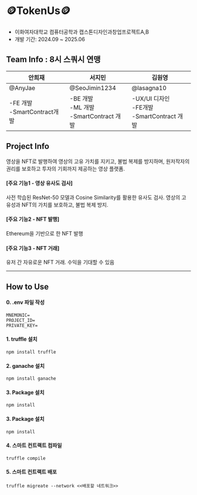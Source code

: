 # 🪙TokenUs🪙
- 이화여자대학교 컴퓨터공학과 캡스톤디자인과창업프로젝트A,B
- 개발 기간: 2024.09 ~ 2025.06

## Team Info : 8시 스쿼시 연맹
| 안희재 | 서지민 | 김원영 |
| --- | --- | --- |
| @AnyJae | @SeoJimin1234    | @lasagna10 |
| -FE 개발<br>-SmartContract개발 | -BE 개발<br>-ML 개발<br>-SmartContract 개발| -UX/UI 디자인<br>-FE개발<br>-SmartContract 개발 |


## Project Info
 영상을 NFT로 발행하여 영상의 고유 가치를 지키고, 불법 복제를 방지하며, 원저작자의 권리를 보호하고 투자의 기회까지 제공하는 영상 플랫폼.
#### [주요 기능1 - 영상 유사도 검사]
사전 학습된 ResNet-50 모델과 Cosine Similarity를 활용한 유사도 검사. 영상의 고유성과 NFT의 가치를 보호하고, 불법 복제 방지.
#### [주요 기능2 - NFT 발행]
Ethereum을 기반으로 한 NFT 발행
#### [주요 기능3 - NFT 거래]
유저 간 자유로운 NFT 거래. 수익을 기대할 수 있음

---

## How to Use
#### 0. .env 파일 작성

```
MNEMONIC=
PROJECT_ID=
PRIVATE_KEY=
```

#### 1. truffle 설치

```
npm install truffle
```

#### 2. ganache 설치

```
npm install ganache
```

#### 3. Package 설치
```
npm install
```

#### 3. Package 설치
```
npm install
```
#### 4. 스마트 컨트랙트 컴파일
```
truffle compile
```
#### 5. 스마트 컨트랙트 배포
```
truffle migreate --network <<배포할 네트워크>>
```
